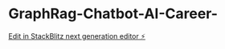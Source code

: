 # GraphRag-Chatbot-AI-Career-

[Edit in StackBlitz next generation editor ⚡️](https://stackblitz.com/~/github.com/Xindranil/GraphRag-Chatbot-AI-Career-)